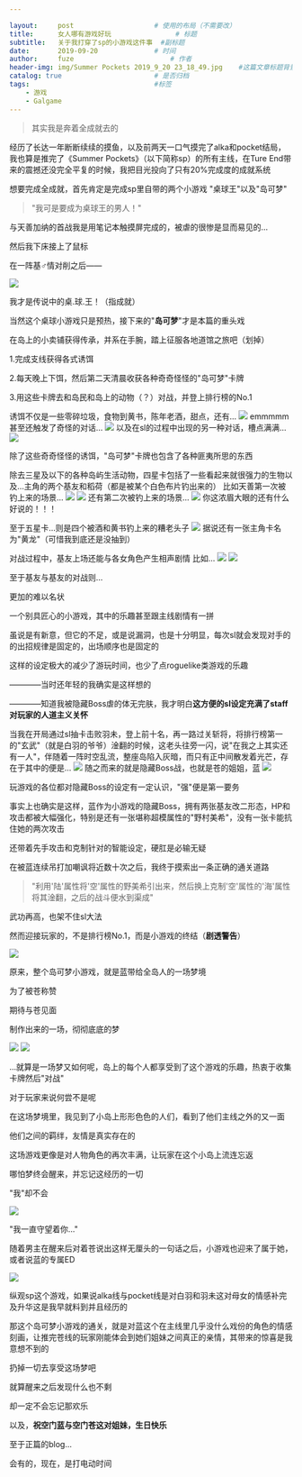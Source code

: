 ```yaml
---

layout:     post   				    # 使用的布局（不需要改）
title:      女人哪有游戏好玩 				# 标题 
subtitle:   关于我打穿了sp的小游戏这件事  #副标题
date:       2019-09-20 				# 时间
author:     fuze 						# 作者
header-img: img/Summer Pockets 2019_9_20 23_18_49.jpg    #这篇文章标题背景图片
catalog: true 						# 是否归档
tags:								#标签
    - 游戏
    - Galgame
---
```


>其实我是奔着全成就去的

经历了长达一年断断续续的摸鱼，以及前两天一口气摸完了alka和pocket结局，我也算是推完了《Summer Pockets》（以下简称sp）的所有主线，在Ture End带来的震撼还没完全平复的时候，我把目光投向了只有20%完成度的成就系统

想要完成全成就，首先肯定是完成sp里自带的两个小游戏
"桌球王"以及"岛可梦"

>"我可是要成为桌球王的男人！"

与天善加纳的首战我是用笔记本触摸屏完成的，被虐的很惨是显而易见的...

然后我下床接上了鼠标

在一阵基♂情对削之后——

![](https://raw.githubusercontent.com/NoordZeedebuTirpitz/pic/master/Summer%20Pockets%20%EF%BC%97%E6%9C%88%EF%BC%92%EF%BC%99%E6%97%A5%202019_9_20%2021_16_52.png)

我才是传说中的桌.球.王！（指成就）

当然这个桌球小游戏只是预热，接下来的"**岛可梦**"才是本篇的重头戏

在岛上的小卖铺获得传承，并系在手腕，踏上征服各地道馆之旅吧（划掉）

1.完成支线获得各式诱饵

2.每天晚上下饵，然后第二天清晨收获各种奇奇怪怪的"岛可梦"卡牌

3.用这些卡牌去和岛民和岛上的动物（？）对战，并登上排行榜的No.1

诱饵不仅是一些零碎垃圾，食物到黄书，陈年老酒，甜点，还有...
![](https://raw.githubusercontent.com/NoordZeedebuTirpitz/pic/master/Summer%20Pockets%20%EF%BC%98%E6%9C%88%EF%BC%97%E6%97%A5%20%20%20%E6%9E%AB%E7%AC%9B%E6%B1%89%E5%8C%96%E7%BB%84%EF%BC%B6%EF%BD%85%EF%BD%92%EF%BC%91%EF%BC%8E%EF%BC%95%202019_9_20%2017_49_02.png)
emmmmm甚至还触发了奇怪的对话...
![](https://raw.githubusercontent.com/NoordZeedebuTirpitz/pic/master/Summer%20Pockets%20%EF%BC%98%E6%9C%88%EF%BC%97%E6%97%A5%20%20%20%E6%9E%AB%E7%AC%9B%E6%B1%89%E5%8C%96%E7%BB%84%EF%BC%B6%EF%BD%85%EF%BD%92%EF%BC%91%EF%BC%8E%EF%BC%95%202019_9_20%2017_52_34.png)
以及在sl的过程中出现的另一种对话，槽点满满...
![](https://raw.githubusercontent.com/NoordZeedebuTirpitz/pic/master/Summer%20Pockets%20%EF%BC%98%E6%9C%88%EF%BC%97%E6%97%A5%20%20%20%E6%9E%AB%E7%AC%9B%E6%B1%89%E5%8C%96%E7%BB%84%EF%BC%B6%EF%BD%85%EF%BD%92%EF%BC%91%EF%BC%8E%EF%BC%95%202019_9_20%2018_02_47.png)

除了这些奇奇怪怪的诱饵，"岛可梦"卡牌也包含了各种匪夷所思的东西

除去三星及以下的各种岛屿生活动物，四星卡包括了一些看起来就很强力的生物以及...主角的两个基友和稻荷（都是被某个白色布片钓出来的）
比如天善第一次被钓上来的场景...
![](https://raw.githubusercontent.com/NoordZeedebuTirpitz/pic/master/Summer%20Pockets%20%EF%BC%98%E6%9C%88%EF%BC%97%E6%97%A5%20%20%20%E6%9E%AB%E7%AC%9B%E6%B1%89%E5%8C%96%E7%BB%84%EF%BC%B6%EF%BD%85%EF%BD%92%EF%BC%91%EF%BC%8E%EF%BC%95%202019_9_20%2017_56_05%20(2).png)
![](https://raw.githubusercontent.com/NoordZeedebuTirpitz/pic/master/Summer%20Pockets%20%EF%BC%98%E6%9C%88%EF%BC%97%E6%97%A5%20%20%20%E6%9E%AB%E7%AC%9B%E6%B1%89%E5%8C%96%E7%BB%84%EF%BC%B6%EF%BD%85%EF%BD%92%EF%BC%91%EF%BC%8E%EF%BC%95%202019_9_20%2017_56_19.png)
还有第二次被钓上来的场景...
![](https://raw.githubusercontent.com/NoordZeedebuTirpitz/pic/master/Summer%20Pockets%20%EF%BC%98%E6%9C%88%EF%BC%91%E6%97%A5%20%20%20%E6%9E%AB%E7%AC%9B%E6%B1%89%E5%8C%96%E7%BB%84%EF%BC%B6%EF%BD%85%EF%BD%92%EF%BC%91%EF%BC%8E%EF%BC%95%202019_9_20%2019_47_32.png)
你这浓眉大眼的还有什么好说的！！！

至于五星卡...则是四个被酒和黄书钓上来的糟老头子
![](https://raw.githubusercontent.com/NoordZeedebuTirpitz/pic/master/IMG_3069.JPG)
据说还有一张主角卡名为"黄龙"（可惜我到底还是没抽到）

对战过程中，基友上场还能与各女角色产生相声剧情
比如...
![](https://raw.githubusercontent.com/NoordZeedebuTirpitz/pic/master/Summer%20Pockets%20%EF%BC%98%E6%9C%88%EF%BC%97%E6%97%A5%20%20%20%E6%9E%AB%E7%AC%9B%E6%B1%89%E5%8C%96%E7%BB%84%EF%BC%B6%EF%BD%85%EF%BD%92%EF%BC%91%EF%BC%8E%EF%BC%95%202019_9_20%2018_17_05.png)
![](https://raw.githubusercontent.com/NoordZeedebuTirpitz/pic/master/Summer%20Pockets%20%EF%BC%98%E6%9C%88%EF%BC%97%E6%97%A5%20%20%20%E6%9E%AB%E7%AC%9B%E6%B1%89%E5%8C%96%E7%BB%84%EF%BC%B6%EF%BD%85%EF%BD%92%EF%BC%91%EF%BC%8E%EF%BC%95%202019_9_20%2018_17_11.png)

至于基友与基友的对战则...

更加的难以名状

一个别具匠心的小游戏，其中的乐趣甚至跟主线剧情有一拼

虽说是有新意，但它的不足，或是说漏洞，也是十分明显，每次sl就会发现对手的的出招规律是固定的，出场顺序也是固定的

这样的设定极大的减少了游玩时间，也少了点roguelike类游戏的乐趣

————当时还年轻的我确实是这样想的

————知道我被隐藏Boss虐的体无完肤，我才明白**这方便的sl设定充满了staff对玩家的人道主义关怀**

当我在开局通过sl抽卡击败羽未，登上前十名，再一路过关斩将，将排行榜第一的"玄武"（就是白羽的爷爷）淦翻的时候，这老头往旁一闪，说"在我之上其实还有一人"，伴随着一阵时空乱流，整座岛陷入灰暗，而只有正中间散发着光芒，存在于其中的便是...
![](https://raw.githubusercontent.com/NoordZeedebuTirpitz/pic/master/Summer%20Pockets%20%EF%BC%98%E6%9C%88%EF%BC%94%E6%97%A5%20%20%20%E6%9E%AB%E7%AC%9B%E6%B1%89%E5%8C%96%E7%BB%84%EF%BC%B6%EF%BD%85%EF%BD%92%EF%BC%91%EF%BC%8E%EF%BC%95%202019_9_20%2020_11_17.png)
随之而来的就是隐藏Boss战，也就是苍的姐姐，蓝
![](https://raw.githubusercontent.com/NoordZeedebuTirpitz/pic/master/Summer%20Pockets%20%EF%BC%98%E6%9C%88%EF%BC%94%E6%97%A5%20%20%20%E6%9E%AB%E7%AC%9B%E6%B1%89%E5%8C%96%E7%BB%84%EF%BC%B6%EF%BD%85%EF%BD%92%EF%BC%91%EF%BC%8E%EF%BC%95%202019_9_20%2020_09_54.png)

玩游戏的各位都对隐藏Boss的设定有一定认识，"强"便是第一要务

事实上也确实是这样，蓝作为小游戏的隐藏Boss，拥有两张基友改二形态，HP和攻击都被大幅强化，特别是还有一张堪称超模属性的"野村美希"，没有一张卡能抗住她的两次攻击

还带着先手攻击和克制针对的智能设定，硬肛是必输无疑

在被蓝连续吊打加嘲讽将近数十次之后，我终于摸索出一条正确的通关道路

>"利用'陆'属性将'空'属性的野美希引出来，然后换上克制'空'属性的'海'属性将其淦翻，之后的战斗便水到渠成"

武功再高，也架不住sl大法

然而迎接玩家的，不是排行榜No.1，而是小游戏的终结（**剧透警告**）

![](https://raw.githubusercontent.com/NoordZeedebuTirpitz/pic/master/Summer%20Pockets%20%EF%BC%98%E6%9C%88%EF%BC%94%E6%97%A5%20%20%20%E6%9E%AB%E7%AC%9B%E6%B1%89%E5%8C%96%E7%BB%84%EF%BC%B6%EF%BD%85%EF%BD%92%EF%BC%91%EF%BC%8E%EF%BC%95%202019_9_20%2020_52_52.png)

原来，整个岛可梦小游戏，就是蓝带给全岛人的一场梦境

为了被苍称赞

期待与苍见面

制作出来的一场，彻彻底底的梦

![](https://raw.githubusercontent.com/NoordZeedebuTirpitz/pic/master/Summer%20Pockets%20%EF%BC%98%E6%9C%88%EF%BC%94%E6%97%A5%20%20%20%E6%9E%AB%E7%AC%9B%E6%B1%89%E5%8C%96%E7%BB%84%EF%BC%B6%EF%BD%85%EF%BD%92%EF%BC%91%EF%BC%8E%EF%BC%95%202019_9_20%2020_53_57.png)
![](https://raw.githubusercontent.com/NoordZeedebuTirpitz/pic/master/Summer%20Pockets%20%EF%BC%98%E6%9C%88%EF%BC%94%E6%97%A5%20%20%20%E6%9E%AB%E7%AC%9B%E6%B1%89%E5%8C%96%E7%BB%84%EF%BC%B6%EF%BD%85%EF%BD%92%EF%BC%91%EF%BC%8E%EF%BC%95%202019_9_20%2020_54_06.png)

...就算是一场梦又如何呢，岛上的每个人都享受到了这个游戏的乐趣，热衷于收集卡牌然后"对战"

对于玩家来说何尝不是呢

在这场梦境里，我见到了小岛上形形色色的人们，看到了他们主线之外的又一面

他们之间的羁绊，友情是真实存在的

这场游戏更像是对人物角色的再次丰满，让玩家在这个小岛上流连忘返

哪怕梦终会醒来，并忘记这经历的一切

"我"却不会

![](https://raw.githubusercontent.com/NoordZeedebuTirpitz/pic/master/Summer%20Pockets%20%EF%BC%98%E6%9C%88%EF%BC%94%E6%97%A5%20%20%20%E6%9E%AB%E7%AC%9B%E6%B1%89%E5%8C%96%E7%BB%84%EF%BC%B6%EF%BD%85%EF%BD%92%EF%BC%91%EF%BC%8E%EF%BC%95%202019_9_20%2020_54_51.png)

"我一直守望着你..."

随着男主在醒来后对着苍说出这样无厘头的一句话之后，小游戏也迎来了属于她，或者说蓝的专属ED

![](https://raw.githubusercontent.com/NoordZeedebuTirpitz/pic/master/Summer%20Pockets%20%EF%BC%98%E6%9C%88%EF%BC%94%E6%97%A5%20%20%20%E6%9E%AB%E7%AC%9B%E6%B1%89%E5%8C%96%E7%BB%84%EF%BC%B6%EF%BD%85%EF%BD%92%EF%BC%91%EF%BC%8E%EF%BC%95%202019_9_20%2020_59_33.png)

纵观sp这个游戏，如果说alka线与pocket线是对白羽和羽未这对母女的情感补完及升华这是我早就料到并且经历的

那这个岛可梦小游戏的通关，就是对蓝这个在主线里几乎没什么戏份的角色的情感刻画，让推完苍线的玩家刚能体会到她们姐妹之间真正的亲情，其带来的惊喜是我意想不到的

扔掉一切去享受这场梦吧

就算醒来之后发现什么也不剩

却一定不会忘记那欢乐

以及，**祝空门蓝与空门苍这对姐妹，生日快乐**

至于正篇的blog...

会有的，现在，是打电动时间
